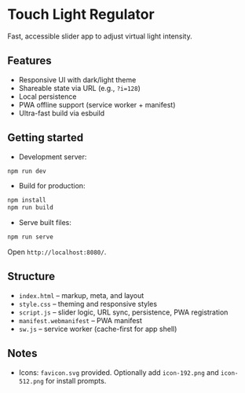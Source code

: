 # Touch Light Regulator

Fast, accessible slider app to adjust virtual light intensity.

## Features
- Responsive UI with dark/light theme
- Shareable state via URL (e.g., `?i=128`)
- Local persistence
- PWA offline support (service worker + manifest)
- Ultra-fast build via esbuild

## Getting started

- Development server:
```bash
npm run dev
```

- Build for production:
```bash
npm install
npm run build
```

- Serve built files:
```bash
npm run serve
```

Open `http://localhost:8080/`.

## Structure
- `index.html` – markup, meta, and layout
- `style.css` – theming and responsive styles
- `script.js` – slider logic, URL sync, persistence, PWA registration
- `manifest.webmanifest` – PWA manifest
- `sw.js` – service worker (cache-first for app shell)

## Notes
- Icons: `favicon.svg` provided. Optionally add `icon-192.png` and `icon-512.png` for install prompts.
